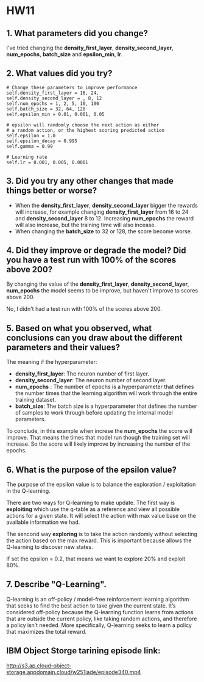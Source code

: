# HW11

## 1. What parameters did you change?
I've tried changing the **density_first_layer**,  **density_second_layer**, **num_epochs**, **batch_size** and **epsilon_min**, **lr**.

## 2. What values did you try?
```
# Change these parameters to improve performance       
self.density_first_layer = 16, 24, 
self.density_second_layer = , 8, 12
self.num_epochs = 1, 2, 5, 10, 100
self.batch_size = 32, 64, 128
self.epsilon_min = 0.01, 0.001, 0.05

# epsilon will randomly choose the next action as either
# a random action, or the highest scoring predicted action
self.epsilon = 1.0
self.epsilon_decay = 0.995
self.gamma = 0.99

# Learning rate
self.lr = 0.001, 0.005, 0.0001
```

## 3. Did you try any other changes that made things better or worse?
- When the **density_first_layer**,  **density_second_layer** bigger the rewards will increase, for example changing **density_first_layer** from 16 to 24 and **density_second_layer** 8 to 12. Increasing **num_epochs** the reward will also increase, but the training time will also incease.
- When changing the **batch_size** to 32 or 128, the score become worse.
 
## 4. Did they improve or degrade the model? Did you have a test run with 100% of the scores above 200?
By changing the value of the **density_first_layer**,  **density_second_layer**, **num_epochs** the model seems to be improve, but haven't improve to scores above 200.

No, I didn't had a test run with 100% of the scores above 200.

## 5. Based on what you observed, what conclusions can you draw about the different parameters and their values?
The meaning if the hyperparameter:
- **density_first_layer**: The neuron number of first layer.
- **density_second_layer**: The neuron number of second layer.
- **num_epochs** : The number of epochs is a hyperparameter that defines the number times that the learning algorithm will work through the entire training dataset.
- **batch_size**: The batch size is a hyperparameter that defines the number of samples to work through before updating the internal model parameters.


To conclude, in this example when increse the **num_epochs** the score will improve. That means the times that model run though the training set will increase. So the score will likely improve by increasing the number of the epochs.

## 6. What is the purpose of the epsilon value?
The purpose of the epsilon value is to balance the exploration / exploitation in the Q-learning.

There are two ways for Q-learning to make update. The first way is **exploiting** which use the q-table as a reference and view all possible actions for a given state. It will select the action with max value base on the available information we had.

The sencond way **exploring**  is to take the action randomly without selecting the action based on the max reward. This is important because allows the Q-learning to discover new states.

If set the epsilon = 0.2, that means we want to explore 20% and exploit 80%.

## 7. Describe "Q-Learning".
Q-learning is an off-policy / model-free reinforcement learning algorithm that seeks to find the best action to take given the current state. It’s considered off-policy because the Q-learning function learns from actions that are outside the current policy, like taking random actions, and therefore a policy isn’t needed. More specifically, Q-learning seeks to learn a policy that maximizes the total reward.

## IBM Object Storge tarining episode link:
http://s3.ap.cloud-object-storage.appdomain.cloud/w251jade/episode340.mp4
